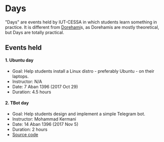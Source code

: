 Days
====

"Days" are events held by IUT-CESSA in which students learn something in practice. It is different from [Dorehami](https://github.com/iut-cessa/dorehami)s, as Dorehamis are mostly theoretical, but Days are totally practical.  

Events held
----
#### 1. Ubuntu day  
  * Goal: Help students install a Linux distro - preferably Ubuntu - on their laptops.
  * Instructor: N/A
  * Date: 7 Aban 1396 (2017 Oct 29)
  * Duration: 4.5 hours

#### 2. TBot day
  * Goal: Help students design and implement a simple Telegram bot.
  * Instructor: Mohammad Kermani
  * Date: 14 Aban 1396 (2017 Nov 5)
  * Duration: 2 hours
  * [Source code](tbotday)
